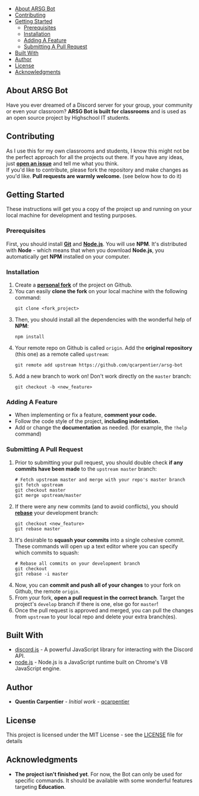 - [About ARSG Bot](#about-arsg-bot)
- [Contributing](#contributing)
- [Getting Started](#getting-started)
    - [Prerequisites](#prerequisites)
    - [Installation](#installation)
    - [Adding A Feature](#adding-a-feature)
    - [Submitting A Pull Request](#submitting-a-pull-request)
- [Built With](#built-with)
- [Author](#author)
- [License](#license)
- [Acknowledgments](#acknowledgments)

## About ARSG Bot
Have you ever dreamed of a Discord server for your group, your community or even your classroom? 
**ARSG Bot is built for classrooms** and is used as an open source project by Highschool IT students. 

## Contributing
As I use this for my own classrooms and students, I know this might not be the perfect approach
for all the projects out there. If you have any ideas, just
[**open an issue**](https://github.com/qcarpentier/arsg-bot/issues/new) and tell me what you think.  
If you'd like to contribute, please fork the repository and make changes as
you'd like. **Pull requests are warmly welcome.** (see below how to do it)

## Getting Started

These instructions will get you a copy of the project up and running on your local machine for development and testing purposes. 

### Prerequisites
First, you should install [**Git**](https://git-scm.com/download/win) and [**Node.js**](https://nodejs.org/). 
You will use **NPM**. It's distributed with **Node** - which means that when you download **Node.js**, you automatically get **NPM** installed on your computer.

### Installation
1. Create a [**personal fork**](https://guides.github.com/activities/forking/) of the project on Github.
2. You can easily **clone the fork** on your local machine with the following command:
    ```
    git clone <fork_project>
    ```
3. Then, you should install all the dependencies with the wonderful help of **NPM**:
    ```
    npm install
    ```
4. Your remote repo on Github is called `origin`. Add the **original repository** (this one) as a remote called `upstream`:
    ```
    git remote add upstream https://github.com/qcarpentier/arsg-bot
    ```
5. Add a new branch to work on! Don't work directly on the `master` branch:
    ```
    git checkout -b <new_feature>
    ```

### Adding A Feature
- When implementing or fix a feature, **comment your code.**
- Follow the code style of the project, **including indentation.**
- Add or change the **documentation** as needed. (for example, the `!help` command)

### Submitting A Pull Request

1. Prior to submitting your pull request, you should double check **if any commits have been made** to the `upstream master` branch:
    ```
    # Fetch upstream master and merge with your repo's master branch
    git fetch upstream
    git checkout master
    git merge upstream/master
    ```
2. If there were any new commits (and to avoid conflicts), you should [**rebase**](https://help.github.com/articles/about-git-rebase/) your development branch:
    ```
    git checkout <new_feature>
    git rebase master
    ```
3. It's desirable to **squash your commits** into a single cohesive commit. These commands will open up a text editor where you can specify which commits to squash:
    ```
    # Rebase all commits on your development branch
    git checkout 
    git rebase -i master
    ```
4. Now, you can **commit and push all of your changes** to your fork on Github, the remote `origin`. 
5. From your fork, **open a pull request in the correct branch**. Target the project's `develop` branch if there is one, else go for `master`! 
6. Once the pull request is approved and merged, you can pull the changes from `upstream` to your local repo and delete your extra branch(es).

## Built With
* [discord.js](https://github.com/discordjs/discord.js/) - A powerful JavaScript library for interacting with the Discord API.
* [node.js](https://github.com/nodejs/node) - Node.js is a JavaScript runtime built on Chrome's V8 JavaScript engine.

## Author
* **Quentin Carpentier** - *Initial work* - [qcarpentier](https://github.com/qcarpentier)

## License
This project is licensed under the MIT License - see the [LICENSE](LICENSE) file for details

## Acknowledgments
* **The project isn't finished yet**. 
For now, the Bot can only be used for specific commands. It should be available with some wonderful features targeting **Education**.
